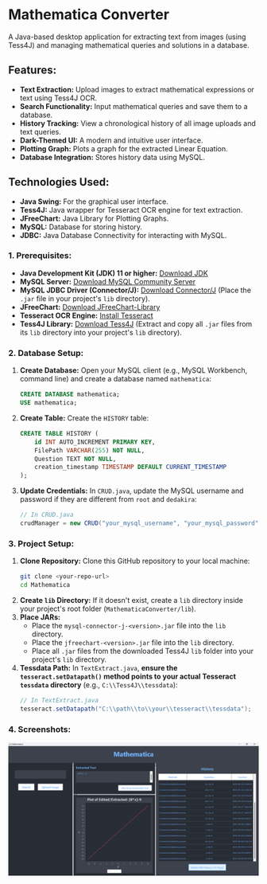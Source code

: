 # Mathematica Converter

A Java-based desktop application for extracting text from images (using Tess4J) and managing mathematical queries and solutions in a database.

## Features:

* **Text Extraction:** Upload images to extract mathematical expressions or text using Tess4J OCR.
* **Search Functionality:** Input mathematical queries and save them to a database.
* **History Tracking:** View a chronological history of all image uploads and text queries.
* **Dark-Themed UI:** A modern and intuitive user interface.
* **Plotting Graph:** Plots a graph for the extracted Linear Equation.
* **Database Integration:** Stores history data using MySQL.

## Technologies Used:

* **Java Swing:** For the graphical user interface.
* **Tess4J:** Java wrapper for Tesseract OCR engine for text extraction.
* **JFreeChart:** Java Library for Plotting Graphs.
* **MySQL:** Database for storing history.
* **JDBC:** Java Database Connectivity for interacting with MySQL.

### 1. Prerequisites:

* **Java Development Kit (JDK) 11 or higher:** [Download JDK](https://www.oracle.com/java/technologies/downloads/)
* **MySQL Server:** [Download MySQL Community Server](https://dev.mysql.com/downloads/mysql/)
* **MySQL JDBC Driver (Connector/J):** [Download Connector/J](https://dev.mysql.com/downloads/connector/j/) (Place the `.jar` file in your project's `lib` directory).
* **JFreeChart:** [Download JFreeChart-Library](https://sourceforge.net/projects/jfreechart/files/)
* **Tesseract OCR Engine:** [Install Tesseract](https://tesseract-ocr.github.io/tessdoc/Installation.html)
* **Tess4J Library:** [Download Tess4J](https://sourceforge.net/projects/tess4j/files/) (Extract and copy all `.jar` files from its `lib` directory into your project's `lib` directory).

### 2. Database Setup:

1.  **Create Database:** Open your MySQL client (e.g., MySQL Workbench, command line) and create a database named `mathematica`:
    ```sql
    CREATE DATABASE mathematica;
    USE mathematica;
    ```
2.  **Create Table:** Create the `HISTORY` table:
    ```sql
    CREATE TABLE HISTORY (
        id INT AUTO_INCREMENT PRIMARY KEY,
        FilePath VARCHAR(255) NOT NULL,
        Question TEXT NOT NULL,
        creation_timestamp TIMESTAMP DEFAULT CURRENT_TIMESTAMP
    );
    ```
3.  **Update Credentials:** In `CRUD.java`, update the MySQL username and password if they are different from `root` and `dedakira`:
    ```java
    // In CRUD.java
    crudManager = new CRUD("your_mysql_username", "your_mysql_password");
    ```

### 3. Project Setup:

1.  **Clone Repository:** Clone this GitHub repository to your local machine:
    ```bash
    git clone <your-repo-url>
    cd Mathematica
    ```
2.  **Create `lib` Directory:** If it doesn't exist, create a `lib` directory inside your project's root folder (`MathematicaConverter/lib`).
3.  **Place JARs:**
    * Place the `mysql-connector-j-<version>.jar` file into the `lib` directory.
    * Place the `jfreechart-<version>.jar` file into the `lib` directory.
    * Place all `.jar` files from the downloaded Tess4J `lib` folder into your project's `lib` directory.
4.  **Tessdata Path:** In `TextExtract.java`, **ensure the `tesseract.setDatapath()` method points to your actual Tesseract `tessdata` directory** (e.g., `C:\\Tess4J\\tessdata`):
    ```java
    // In TextExtract.java
    tesseract.setDatapath("C:\\path\\to\\your\\tesseract\\tessdata");
    ```

### 4. Screenshots:
![Mathematica](Screenshot.png)
